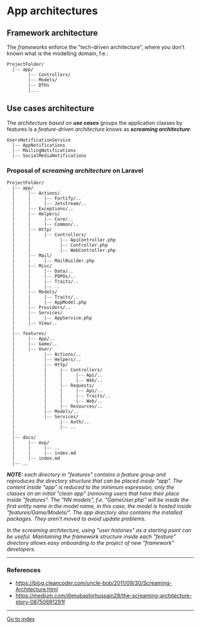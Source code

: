 # App architectures

## Framework architecture

The *frameworks* enforce the "tech-driven architecture", where you don't known
what is the modelling domain, f.e.:

    ProjectFolder/
      |-- app/
            |-- Controllers/
            |-- Models/
            |-- DTOs
            |...


## Use cases architecture

The *architecture based on **use cases*** groups the application classes by
features is a *feature-driven architecture*
knows as ***screaming architecture***:

    UsersNotificationService
      |-- AppNotifications
      |-- MailingNotifications
      |-- SocialMediaNotifications

### Proposal of *screaming architecture* on Laravel

    ProjectFolder/
      |-- app/
      |     |-- Actions/
      |     |     |-- Fortify/..
      |     |     |-- Jetstream/..
      |     |-- Exceptions/..
      |     |-- Helpers/
      |     |     |-- Core/..
      |     |     |-- Common/..
      |     |-- Http/
      |     |     |-- Controllers/
      |     |           |-- ApiController.php
      |     |           |-- Controller.php
      |     |           |-- WebController.php
      |     |-- Mail/
      |     |     |-- MailBuilder.php
      |     |-- Misc/
      |     |     |-- Data/..
      |     |     |-- POPOs/..
      |     |     |-- Traits/..
      |     |     |-- ..
      |     |-- Models/
      |     |     |-- Traits/..
      |     |     |-- AppModel.php
      |     |-- Providers/..
      |     |-- Services/
      |     |     |-- AppService.php
      |     |-- View/..
      |
      |-- features/
      |     |-- App/..
      |     |-- Game/..
      |     |-- User/
      |           |-- Actions/..
      |           |-- Helpers/..
      |           |-- Http/
      |           |     |-- Controllers/
      |           |     |     |-- Api/..
      |           |     |     |-- Web/..
      |           |     |-- Requests/
      |           |     |     |-- Api/..
      |           |     |     |-- Traits/..
      |           |     |     |-- Web/..
      |           |     |-- Resources/..
      |           |-- Models/..
      |           |-- Services/
      |                 |-- Auth/..
      |                 |-- ..
      |
      |-- docs/
      |     |-- mvp/
      |     |     |-- ..
      |     |     |-- index.md
      |     |-- index.md
      |-- ..

***NOTE:** each directory in "features" contains a feature group and reproduces*
*the directory structure that can be placed inside "app".*
*The content inside "app" is reduced to the minimum expression, only*
*the classes on an initial "clean app" (removing users that have their place*
*inside "features". The "NN models", f.e. "GameUser.php" will be inside*
*the first entity name in the model name, in this case, the model is hosted*
*inside "features/Game/Models/".*
*The app directory also contains the installed packages. They aren't moved*
*to avoid update problems.*

*In the screaming architecture, using "user histories" as a starting point*
*can be useful. Maintaining the framework structure inside each "feature"*
*directory allows easy onboarding to the project of new "framework" developers.*


***

### References

 - https://blog.cleancoder.com/uncle-bob/2011/09/30/Screaming-Architecture.html
 - https://medium.com/@mubashirhussain29/the-screaming-architecture-story-08750691291f


***

[Go to index](../README.md)
